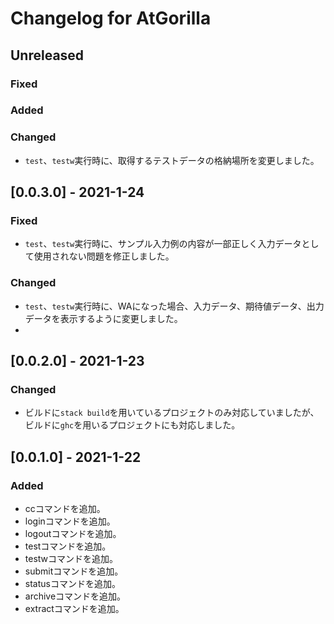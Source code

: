 # Changelog for AtGorilla

## Unreleased
### Fixed
### Added
### Changed
- `test`、`testw`実行時に、取得するテストデータの格納場所を変更しました。

## [0.0.3.0] - 2021-1-24
### Fixed
- `test`、`testw`実行時に、サンプル入力例の内容が一部正しく入力データとして使用されない問題を修正しました。
### Changed
- `test`、`testw`実行時に、WAになった場合、入力データ、期待値データ、出力データを表示するように変更しました。
- 
## [0.0.2.0] - 2021-1-23
### Changed
- ビルドに`stack build`を用いているプロジェクトのみ対応していましたが、
  ビルドに`ghc`を用いるプロジェクトにも対応しました。

## [0.0.1.0] - 2021-1-22
### Added
- ccコマンドを追加。
- loginコマンドを追加。
- logoutコマンドを追加。
- testコマンドを追加。
- testwコマンドを追加。
- submitコマンドを追加。
- statusコマンドを追加。
- archiveコマンドを追加。
- extractコマンドを追加。